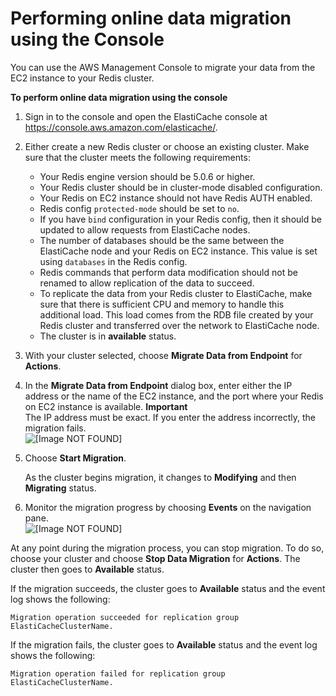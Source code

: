 # Performing online data migration using the Console<a name="Migration-Console"></a>

You can use the AWS Management Console to migrate your data from the EC2 instance to your Redis cluster\. 

**To perform online data migration using the console**

1. Sign in to the console and open the ElastiCache console at [https://console\.aws\.amazon\.com/elasticache/](https://console.aws.amazon.com/elasticache/home/home)\.

1. Either create a new Redis cluster or choose an existing cluster\. Make sure that the cluster meets the following requirements:
   + Your Redis engine version should be 5\.0\.6 or higher\. 
   + Your Redis cluster should be in cluster\-mode disabled configuration\.
   + Your Redis on EC2 instance should not have Redis AUTH enabled\.
   + Redis config `protected-mode` should be set to `no`\.
   + If you have `bind` configuration in your Redis config, then it should be updated to allow requests from ElastiCache nodes\.
   + The number of databases should be the same between the ElastiCache node and your Redis on EC2 instance\. This value is set using `databases` in the Redis config\.
   + Redis commands that perform data modification should not be renamed to allow replication of the data to succeed\.
   + To replicate the data from your Redis cluster to ElastiCache, make sure that there is sufficient CPU and memory to handle this additional load\. This load comes from the RDB file created by your Redis cluster and transferred over the network to ElastiCache node\.
   + The cluster is in **available** status\.

1. With your cluster selected, choose **Migrate Data from Endpoint** for **Actions**\. 

1. In the **Migrate Data from Endpoint** dialog box, enter either the IP address or the name of the EC2 instance, and the port where your Redis on EC2 instance is available\.
**Important**  
The IP address must be exact\. If you enter the address incorrectly, the migration fails\.  
![\[Image NOT FOUND\]](http://docs.aws.amazon.com/AmazonElastiCache/latest/red-ug/images/Migrate-1.png)

1. Choose **Start Migration**\.

   As the cluster begins migration, it changes to **Modifying** and then **Migrating** status\.

1. Monitor the migration progress by choosing **Events** on the navigation pane\.  
![\[Image NOT FOUND\]](http://docs.aws.amazon.com/AmazonElastiCache/latest/red-ug/images/Migrate-2.png)

At any point during the migration process, you can stop migration\. To do so, choose your cluster and choose **Stop Data Migration** for **Actions**\. The cluster then goes to **Available** status\.

If the migration succeeds, the cluster goes to **Available** status and the event log shows the following:

`Migration operation succeeded for replication group ElastiCacheClusterName.`

If the migration fails, the cluster goes to **Available** status and the event log shows the following:

`Migration operation failed for replication group ElastiCacheClusterName.`